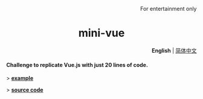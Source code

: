 <p align="right">
  For entertainment only
</p>

<h1 align="center">mini-vue</h1>

<p align="right">
  <b>English</b> | <a href="./README.zh-CN.md">简体中文</a>
</p>


#### Challenge to replicate Vue.js with just 20 lines of code.

\> [**example**](./example.html)

\> [**source code**](./vue.js)
